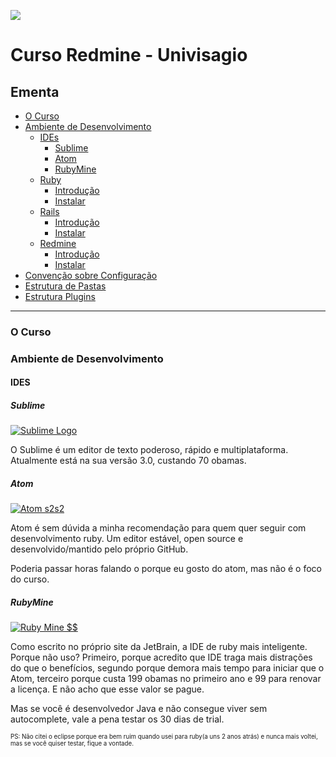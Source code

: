 ![](https://raw.githubusercontent.com/visagio/curso-redmine-univisagio/master/imagens/univisagio.png)
# Curso Redmine - Univisagio

## Ementa
* [O Curso](#o-curso)
* [Ambiente de Desenvolvimento](#ambiente-de-desenvolvimento)
  * [IDEs](#ides)
    * [Sublime](#sublime)
    * [Atom](#atom)
    * [RubyMine](#rubymine)
  * [Ruby](#ruby)
    * [Introdução](#ruby-introducao)
    * [Instalar](#ruby-instalar)
  * [Rails](#rails)
    * [Introdução](#rails-introducao)
    * [Instalar](#rails-instalar)
  * [Redmine](#redmine)
    * [Introdução](#redmine-introducao)
    * [Instalar](#redmine-instalar)
* [Convenção sobre Configuração](#convencao-sobre-configuracao)
* [Estrutura de Pastas](#estrutura-de-pastas)
* [Estrutura Plugins](#estrutura-plugins)

---

### O Curso
### Ambiente de Desenvolvimento
#### IDES
##### Sublime
[![Sublime Logo](https://raw.githubusercontent.com/visagio/curso-redmine-univisagio/master/imagens/sublime-logo.jpg)
](http://www.sublimetext.com/)

O Sublime é um editor de texto poderoso, rápido e multiplataforma. Atualmente está na sua versão 3.0, custando 70 obamas.
##### Atom
[![Atom s2s2](https://cloud.githubusercontent.com/assets/72919/2874231/3af1db48-d3dd-11e3-98dc-6066f8bc766f.png)
](https://atom.io/)

Atom é sem dúvida a minha recomendação para quem quer seguir com desenvolvimento ruby. Um editor estável, open source e desenvolvido/mantido pelo próprio GitHub.

Poderia passar horas falando o porque eu gosto do atom, mas não é o foco do curso.
##### RubyMine
[![Ruby Mine $$](https://confluence.jetbrains.com/download/attachments/20238/RM_logo.gif?version=1&modificationDate=1373554086000)](https://www.jetbrains.com/ruby/)

Como escrito no próprio site da JetBrain, a IDE de ruby mais inteligente. Porque não uso? Primeiro, porque acredito que IDE traga mais distrações do que o benefícios, segundo porque demora mais tempo para iniciar que o Atom, terceiro porque custa 199 obamas no primeiro ano e 99 para renovar a licença. E não acho que esse valor se pague.

Mas se você é desenvolvedor Java e não consegue viver sem autocomplete, vale a pena testar os 30 dias de trial.

<sub><sup>PS: Não citei o eclipse porque era bem ruim quando usei para ruby(a uns 2 anos atrás) e nunca mais voltei, mas se você quiser testar, fique a vontade.</sup></sub>

